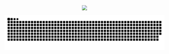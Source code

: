  <div>
  <p align="center">
  <a href="https://github.com/raphasauer">
  <img align="center" height="180em" src="https://github-readme-stats.vercel.app/api/top-langs/?username=raphasauer&layout=compact&langs_count=7&theme=dracula"/>
  
   </p>
</div>

![Snake animation](https://github.com/raphasauer/raphasauer/blob/output/github-contribution-grid-snake.svg)


 

 
